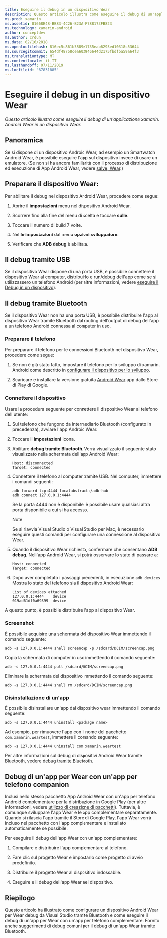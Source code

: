 ```yaml
---
title: Eseguire il debug in un dispositivo Wear
description: Questo articolo illustra come eseguire il debug di un'applicazione xamarin. Android Wear in un dispositivo Wear.
ms.prod: xamarin
ms.assetid: 01668E4B-BB83-4C26-B23A-F788173FB823
ms.technology: xamarin-android
author: conceptdev
ms.author: crdun
ms.date: 02/16/2018
ms.openlocfilehash: 816ec5c861b5889e1735eab6293ed10318c53644
ms.sourcegitcommit: 654df48758cea602946644d2175fbdfba59a64f3
ms.translationtype: MT
ms.contentlocale: it-IT
ms.lasthandoff: 07/11/2019
ms.locfileid: "67831885"
---
```

# <a name="debug-on-a-wear-device"></a>Eseguire il debug in un dispositivo Wear

_Questo articolo illustra come eseguire il debug di un'applicazione xamarin. Android Wear in un dispositivo Wear._


## <a name="overview"></a>Panoramica

Se si dispone di un dispositivo Android Wear, ad esempio un Smartwatch Android Wear, è possibile eseguire l'app sul dispositivo invece di usare un emulatore. (Se non si ha ancora familiarità con il processo di distribuzione ed esecuzione di App Android Wear, vedere [salve, Wear](~/android/wear/get-started/hello-wear.md).)

## <a name="prepare-the-wear-device"></a>Preparare il dispositivo Wear:

Per abilitare il debug nel dispositivo Android Wear, procedere come segue:

1.  Aprire il **impostazioni** menu nel dispositivo Android Wear.

2.  Scorrere fino alla fine del menu di scelta e toccare **sulle**.

3.  Toccare il numero di build 7 volte.

4.  Nel **le impostazioni** dal menu **opzioni sviluppatore**.

5.  Verificare che **ADB debug** è abilitata.


## <a name="debugging-over-usb"></a>Il debug tramite USB

Se il dispositivo Wear dispone di una porta USB, è possibile connettere il dispositivo Wear al computer, distribuirlo e run/debug dell'app come se si utilizzassero un telefono Android (per altre informazioni, vedere [eseguire il Debug in un dispositivo](~/android/deploy-test/debugging/debug-on-device.md)).


## <a name="debugging-over-bluetooth"></a>Il debug tramite Bluetooth

Se il dispositivo Wear non ha una porta USB, è possibile distribuire l'app al dispositivo Wear tramite Bluetooth dal routing dell'output di debug dell'app a un telefono Android connessa al computer in uso. 

### <a name="prepare-your-phone"></a>Preparare il telefono

Per preparare il telefono per le connessioni Bluetooth nel dispositivo Wear, procedere come segue: 

1.  Se non è già stato fatto, impostare il telefono per lo sviluppo di xamarin. Android come descritto in [configurare il dispositivo per lo sviluppo](~/android/get-started/installation/set-up-device-for-development.md).

2.  Scaricare e installare la versione gratuita [Android Wear](https://play.google.com/store/apps/details?id=com.google.android.wearable.app) app dallo Store di Play di Google.

### <a name="connect-the-device"></a>Connettere il dispositivo

Usare la procedura seguente per connettere il dispositivo Wear al telefono dell'utente:

1.  Sul telefono che fungono da intermediario Bluetooth (configurato in precedenza), avviare l'app Android Wear. 

2.  Toccare il **impostazioni** icona.

3.  Abilitare **debug tramite Bluetooth**. Verrà visualizzato il seguente stato visualizzato nella schermata dell'app Android Wear:

        Host: disconnected
        Target: connected

4.  Connettere il telefono al computer tramite USB. Nel computer, immettere i comandi seguenti:

    ```shell
    adb forward tcp:4444 localabstract:/adb-hub
    adb connect 127.0.0.1:4444
    ```

    Se la porta 4444 non è disponibile, è possibile usare qualsiasi altra porta disponibile a cui si ha accesso. 

    > [!NOTE]
    > Se si riavvia Visual Studio o Visual Studio per Mac, è necessario eseguire questi comandi per configurare una connessione al dispositivo Wear.

5.  Quando il dispositivo Wear richiesto, confermare che consentano **ADB debug**. Nell'app Android Wear, si potrà osservare lo stato di passare a:

        Host: connected
        Target: connected

6.  Dopo aver completato i passaggi precedenti, in esecuzione `adb devices` Mostra lo stato del telefono sia il dispositivo Android Wear:

        List of devices attached
        127.0.0.1:4444    device
        019ad61df0a69399  device

A questo punto, è possibile distribuire l'app al dispositivo Wear.

<a name="screenshots" />

### <a name="taking-screenshots"></a>Screenshot

È possibile acquisire una schermata del dispositivo Wear immettendo il comando seguente: 

```shell
adb -s 127.0.0.1:4444 shell screencap -p /sdcard/DCIM/screencap.png
```

Copia la schermata di computer in uso immettendo il comando seguente:

```shell
adb -s 127.0.0.1:4444 pull /sdcard/DCIM/screencap.png
```

Eliminare la schermata del dispositivo immettendo il comando seguente:

```shell
adb -s 127.0.0.1:4444 shell rm /sdcard/DCIM/screencap.png
```


### <a name="uninstalling-an-app"></a>Disinstallazione di un'app

È possibile disinstallare un'app dal dispositivo wear immettendo il comando seguente:

```shell
adb -s 127.0.0.1:4444 uninstall <package name>
```

Ad esempio, per rimuovere l'app con il nome del pacchetto `com.xamarin.weartest`, immettere il comando seguente:

```shell
adb -s 127.0.0.1:4444 uninstall com.xamarin.weartest
```

Per altre informazioni sul debug di dispositivi Android Wear tramite Bluetooth, vedere [debug tramite Bluetooth](https://developer.android.com/training/wearables/apps/bt-debugging.html).


## <a name="debugging-a-wear-app-with-a-companion-phone-app"></a>Debug di un'app per Wear con un'app per telefono companion

Inclusi nello stesso pacchetto App Android Wear con un'app per telefono Android complementare per la distribuzione in Google Play (per altre informazioni, vedere [utilizzo di creazione di pacchetti](~/android/wear/deploy-test/packaging.md)). Tuttavia, è comunque sviluppare l'app Wear e le app complementare separatamente. Quando si rilascia l'app tramite il Store di Google Play, l'app Wear verrà incluso nel pacchetto con l'app complementare e installato automaticamente se possibile.

Per eseguire il debug dell'app Wear con un'app complementare: 

1.  Compilare e distribuire l'app complementare al telefono.

2.  Fare clic sul progetto Wear e impostarlo come progetto di avvio predefinito.

3.  Distribuire il progetto Wear al dispositivo indossabile.

4.  Eseguire e il debug dell'app Wear nel dispositivo.

 
## <a name="summary"></a>Riepilogo

Questo articolo ha illustrato come configurare un dispositivo Android Wear per Wear debug da Visual Studio tramite Bluetooth e come eseguire il debug di un'app per Wear con un'app per telefono complementare. Fornito anche suggerimenti di debug comuni per il debug di un'app Wear tramite Bluetooth.

